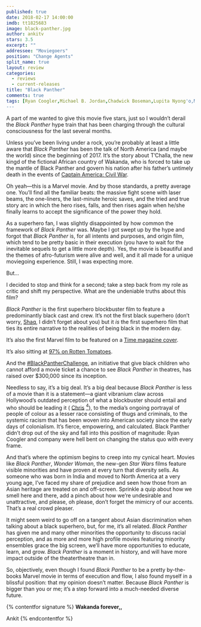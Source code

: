 ```yaml
---
published: true
date: 2018-02-17 14:00:00
imdb: tt1825683
image: black-panther.jpg
author: ankitv
stars: 3.5
excerpt: ""
addressee: "Moviegoers"
position: "Change Agents"
split_name: true
layout: review
categories: 
  - reviews
  - current-releases
title: "Black Panther"
comments: true
tags: [Ryan Coogler,Michael B. Jordan,Chadwick Boseman,Lupita Nyong'o,Marvel,comics,superhero]
---
```

A part of me wanted to give this movie five stars, just so I wouldn’t derail the _Black Panther_ hype train that has been charging through the cultural consciousness for the last several months.

Unless you’ve been living under a rock, you’re probably at least a little aware that _Black Panther_ has been the talk of North America (and maybe the world) since the beginning of 2017. It’s the story about T’Challa, the new kingd of the fictional African country of Wakanda, who is forced to take up the mantle of Black Panther and govern his nation after his father’s untimely death in the events of [Captain America: Civil War](http://www.dearcastandcrew.com/content/2016/5/18/captain-america-civil-war.html).

Oh yeah—this is a Marvel movie. And by those standards, a pretty average one. You’ll find all the familiar beats: the massive fight scene with laser beams, the one-liners, the last-minute heroic saves, and the tried and true story arc in which the hero rises, falls, and then rises again when he/she finally learns to accept the significance of the power they hold.

As a superhero fan, I was slightly disappointed by how common the framework of _Black Panther_ was. Maybe I got swept up by the hype and forgot that _Black Panther_ is, for all intents and purposes, and origin film, which tend to be pretty basic in their execution (you have to wait for the inevitable sequels to get a little more depth). Yes, the movie is beautiful and the themes of afro-futurism were alive and well, and it all made for a unique moviegoing experience. Still, I was expecting more.

But…

I decided to stop and think for a second; take a step back from my role as critic and shift my perspective. What are the undeniable truths about this film?

_Black Panther_ is the first superhero blockbuster film to feature a predominantly black cast and crew. It’s not the first black superhero (don’t worry, [Shaq](http://www.imdb.com/title/tt0120207/), I didn’t forget about you) but it _is_ the first superhero film that ties its entire narrative to the realities of being black in the modern day.

It’s also the first Marvel film to be featured on a [Time magazine cover](http://time.com/black-panther/).

It’s also sitting at [97% on Rotten Tomatoes](https://www.rottentomatoes.com/m/black_panther_2018/).

And the [#BlackPantherChallenge](https://www.essence.com/entertainment/23000-kids-black-panther-blackpantherchallenge), an initiative that give black children who cannot afford a movie ticket a chance to see _Black Panther_ in theatres, has raised over $300,000 since its inception.

Needless to say, it’s a big deal. It’s a big deal because _Black Panther_ is less of a movie than it is a statement—a giant vibranium claw across Hollywood’s outdated perception of what a blockbuster should entail and who should be leading it ( [Chris](https://www.washingtonpost.com/amphtml/news/arts-and-entertainment/wp/2017/05/07/chris-pines-snl-monologue-reminds-us-how-bad-hollywoods-superhero-diversity-problem-is/&freshcontent=1) [<sup>4</sup>](https://www.washingtonpost.com/amphtml/news/arts-and-entertainment/wp/2017/05/07/chris-pines-snl-monologue-reminds-us-how-bad-hollywoods-superhero-diversity-problem-is/&freshcontent=1)), to the media’s ongoing portrayal of people of colour as a lesser race consisting of thugs and criminals, to the systemic racism that has been woven into American society since the early days of colonialism. It’s fierce, empowering, and calculated. Black Panther didn’t drop out of the sky and fall into this position of magnitude: Ryan Coogler and company were hell bent on changing the status quo with every frame.

And that’s where the optimism begins to creep into my cynical heart. Movies like _Black Panther_, _Wonder Woman_, the new-gen _Star Wars_ films feature visible minorities and have proven at every turn that diversity sells. As someone who was born in India and moved to North America at a very young age, I’ve faced my share of prejudice and seen how those from an Asian heritage are treated on and off-screen. Sprinkle a quip about how we smell here and there, add a pinch about how we’re undesirable and unattractive, and please, oh please, don’t forget the mimicry of our accents. That’s a real crowd pleaser.

It might seem weird to go off on a tangent about Asian discrimination when talking about a black superhero, but, for me, it’s all related. _Black Panther_ has given me and many other minorities the opportunity to discuss racial perception, and as more and more high profile movies featuring minority ensembles grace the big screen, we’ll have more opportunities to educate, learn, and grow. _Black Panther_ is a moment in history, and will have more impact outside of the theatertheatre than in.

So, objectively, even though I found _Black Panther_ to be a pretty by-the-books Marvel movie in terms of execution and flow, I also found myself in a blissful position: that my opinion doesn’t matter. Because _Black Panther_ is bigger than you or me; it’s a step forward into a much-needed diverse future.

{% contentfor signature %}
**Wakanda forever,,**

Ankit
{% endcontentfor %}